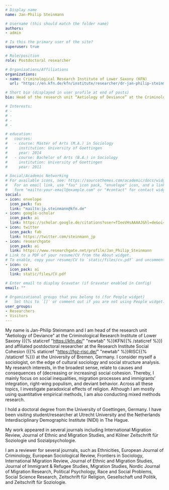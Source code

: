 ```yaml
---
# Display name
name: Jan-Philip Steinmann

# Username (this should match the folder name)
authors:
- admin

# Is this the primary user of the site?
superuser: true

# Role/position
role: Postdoctoral researcher

# Organizations/Affiliations
organizations:
- name: Criminological Research Institute of Lower Saxony (KFN)
  url: "https://en.kfn.de/kfn/institute/researcher/dr-jan-philip-steinmann/"

# Short bio (displayed in user profile at end of posts)
bio: Head of the research unit “Aetiology of Deviance” at the Criminological Research Institute of Lower Saxony (KFN), Germany

# Interests:
# -
# -
# -
# -

# education:
#   courses:
#   - course: Master of Arts (M.A.) in Sociology
#     institution: University of Goettingen
#     year: 2014
#   - course: Bachelor of Arts (B.A.) in Sociology
#     institution: University of Goettingen 
#     year: 2011

# Social/Academic Networking
# For available icons, see: https://sourcethemes.com/academic/docs/widgets/#icons
#   For an email link, use "fas" icon pack, "envelope" icon, and a link in the
#   form "mailto:your-email@example.com" or "#contact" for contact widget.
social:
- icon: envelope
  icon_pack: fas
  link: "mailto:jp.steinmann@kfn.de"
- icon: google-scholar
  icon_pack: ai
  link: https://scholar.google.de/citations?user=TIeoVHsAAAAJ&hl=de&oi=ao
- icon: twitter
  icon_pack: fab
  link: https://twitter.com/steinmann_jp
- icon: researchgate
  icon_pack: ai
  link: https://www.researchgate.net/profile/Jan_Philip_Steinmann
# Link to a PDF of your resume/CV from the About widget.
# To enable, copy your resume/CV to `static/files/cv.pdf` and uncomment the lines below.  
- icon: cv
  icon_pack: ai
  link: static/files/CV.pdf

# Enter email to display Gravatar (if Gravatar enabled in Config)
email: ""
  
# Organizational groups that you belong to (for People widget)
#   Set this to `[]` or comment out if you are not using People widget.  
user_groups:
- Researchers
- Visitors
---
```


My name is Jan-Philip Steinmann and I am head of the research unit "Aetiology of Deviance" at the Criminological Research Institute of Lower Saxony ({{% staticref "https://kfn.de/" "newtab" %}}KFN{{% /staticref %}}) and affiliated postdoctoral researcher at the Research Institute Social Cohesion ({{% staticref "https://fgz-risc.de/" "newtab" %}}RISC{{% /staticref %}}) at the University of Bremen, Germany. I consider myself a sociologist, on the edge of cultural sociology and social structure analysis. My research interests, in the broadest sense, relate to causes and consequences of (decreasing or increasing) social cohesion. Thereby, I mainly focus on social inequalities, migration processes and immigrants’ integration, right-wing populism, and deviant behavior. Across all these topics, I investigate paradoxical effects of religion. Although I am mostly using quantitative empirical methods, I am also conducting mixed methods research.

I hold a doctoral degree from the University of Goettingen, Germany. I have been visiting student/researcher at Utrecht University and the Netherlands Interdisciplinary Demographic Institute (NIDI) in The Hague.

My work appeared in several journals including International Migration Review, Journal of Ethnic and Migration Studies, and Kölner Zeitschrift für Soziologie und Sozialpsychologie.

I am a reviewer for several journals, such as Ethnicities, European Journal of Criminology, European Sociological Review, Frontiers in Sociology, International Migration Review, Journal of Ethnic and Migration Studies, Journal of Immigrant & Refugee Studies, Migration Studies, Nordic Journal of Migration Research, Political Psychology, Race and Social Problems, Social Science Research, Zeitschrift für Religion, Gesellschaft und Politik, and Zeitschrift für Soziologie.
